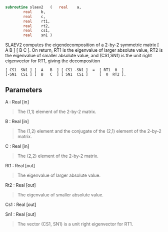 ```fortran
subroutine slaev2	(	real	a,
		real	b,
		real	c,
		real	rt1,
		real	rt2,
		real	cs1,
		real	sn1 )
```

 SLAEV2 computes the eigendecomposition of a 2-by-2 symmetric matrix
    [  A   B  ]
    [  B   C  ].
 On return, RT1 is the eigenvalue of larger absolute value, RT2 is the
 eigenvalue of smaller absolute value, and (CS1,SN1) is the unit right
 eigenvector for RT1, giving the decomposition

    [ CS1  SN1 ] [  A   B  ] [ CS1 -SN1 ]  =  [ RT1  0  ]
    [-SN1  CS1 ] [  B   C  ] [ SN1  CS1 ]     [  0  RT2 ].

## Parameters
A : Real [in]
> The (1,1) element of the 2-by-2 matrix.

B : Real [in]
> The (1,2) element and the conjugate of the (2,1) element of
> the 2-by-2 matrix.

C : Real [in]
> The (2,2) element of the 2-by-2 matrix.

Rt1 : Real [out]
> The eigenvalue of larger absolute value.

Rt2 : Real [out]
> The eigenvalue of smaller absolute value.

Cs1 : Real [out]

Sn1 : Real [out]
> The vector (CS1, SN1) is a unit right eigenvector for RT1.

